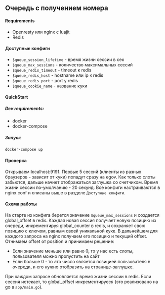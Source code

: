 ## Очередь с получением номера

#### Requirements
 - Openresty или nginx с luajit
 - Redis 

#### Доступные конфиги
 - `$queue_session_lifetime` - время жизни сессии в сек
 - `$queue_max_sessions` - количество максимальных сессий
 - `$queue_redis_timeout` - timeout к redis
 - `$queue_redis_host` - hostname или ip к redis
 - `$queue_redis_port` - port у redis
 - `$queue_cookie_name` - название куки 

#### QuickStart
##### Dev requirements:
- docker
- docker-compose

##### Запуск
`docker-compose up`

#### Проверка

Открываем localhost:9191.
Первые 5 сессий (клиенты из разных браузеров - зависит от куки) попадут сразу на egov.
Как только слоты забьются, дальше начнет отображаться заглушка со счетчиком.
Время жизни сессии по-умолчанию - 20 секунд. Все конфиги настраиваются в nginx.conf и описаны выше в разделе `Доступные конфиги`.

#### Схема работы

На старте из конфига берется значение `$queue_max_sessions` и создается global_offset в redis.
Каждая новая сессия получает новую позицию из очереди, инкрементируя global_counter в redis, и сохраняет свою позицию с ключом, равным своей уникальной куке.
В дальнейшем для каждого запроса на nginx получаем его позицию и текущий offset.
Отнимаем offset от position и принимаем решение:
* Если значение меньше или равно 0, то у нас есть слоты, пользователя можно пропустить на сайт
* Если больше 0 - то это число является позицией пользователя в очереди, и его нужно отобразить на странице-заглушке.

При каждом запросе обновляется время жизни сессии в redis. Если сессия истекает, то global_offset инкрементируеся (это реализовано на go в `app/main.go`).
 
